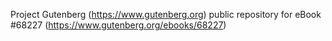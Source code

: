 Project Gutenberg (https://www.gutenberg.org) public repository for
eBook #68227 (https://www.gutenberg.org/ebooks/68227)
